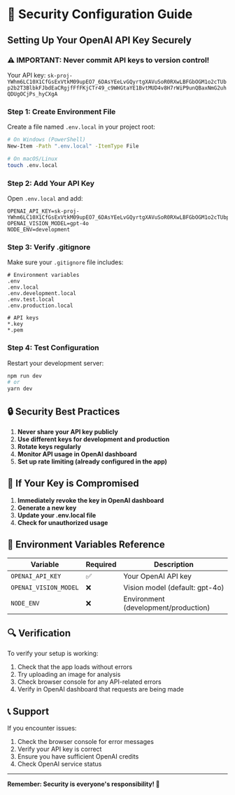 # 🔐 Security Configuration Guide

## Setting Up Your OpenAI API Key Securely

### ⚠️ IMPORTANT: Never commit API keys to version control!

Your API key: `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`

### Step 1: Create Environment File

Create a file named `.env.local` in your project root:

```bash
# On Windows (PowerShell)
New-Item -Path ".env.local" -ItemType File

# On macOS/Linux
touch .env.local
```

### Step 2: Add Your API Key

Open `.env.local` and add:

```env
OPENAI_API_KEY=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
OPENAI_VISION_MODEL=gpt-4o
NODE_ENV=development
```

### Step 3: Verify .gitignore

Make sure your `.gitignore` file includes:

```gitignore
# Environment variables
.env
.env.local
.env.development.local
.env.test.local
.env.production.local

# API keys
*.key
*.pem
```

### Step 4: Test Configuration

Restart your development server:

```bash
npm run dev
# or
yarn dev
```

## 🔒 Security Best Practices

1. **Never share your API key publicly**
2. **Use different keys for development and production**
3. **Rotate keys regularly**
4. **Monitor API usage in OpenAI dashboard**
5. **Set up rate limiting (already configured in the app)**

## 🚨 If Your Key is Compromised

1. **Immediately revoke the key in OpenAI dashboard**
2. **Generate a new key**
3. **Update your .env.local file**
4. **Check for unauthorized usage**

## 📱 Environment Variables Reference

| Variable | Required | Description |
|----------|----------|-------------|
| `OPENAI_API_KEY` | ✅ | Your OpenAI API key |
| `OPENAI_VISION_MODEL` | ❌ | Vision model (default: gpt-4o) |
| `NODE_ENV` | ❌ | Environment (development/production) |

## 🔍 Verification

To verify your setup is working:

1. Check that the app loads without errors
2. Try uploading an image for analysis
3. Check browser console for any API-related errors
4. Verify in OpenAI dashboard that requests are being made

## 📞 Support

If you encounter issues:
1. Check the browser console for error messages
2. Verify your API key is correct
3. Ensure you have sufficient OpenAI credits
4. Check OpenAI service status

---

**Remember: Security is everyone's responsibility! 🔐**
